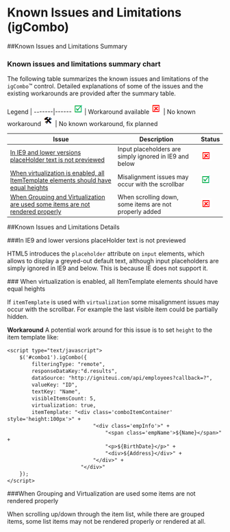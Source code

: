 ﻿<!--
|metadata|
{
    "fileName": "igcombo-known-limitations",
    "controlName": "igCombo",
    "tags": ["Known Issues","Tips and Tricks"]
}
|metadata|
-->

# Known Issues and Limitations (igCombo)



##Known Issues and Limitations Summary


### Known issues and limitations summary chart

The following table summarizes the known issues and limitations of the `igCombo`™ control. Detailed explanations of some of the issues and the existing workarounds are provided after the summary table.

Legend | 
-------|------
![](../../images/images/positive.png) | Workaround available
![](../../images/images/negative.png) | No known workaround
![](../../images/images/plannedFix.png) | No known workaround, fix planned

Issue | Description | Status
---|---|---
[In IE9 and lower versions placeHolder text is not previewed](#IE9PlaceHolder) | Input placeholders are simply ignored in IE9 and below|![](../../images/images/negative.png)
[When virtualization is enabled, all ItemTemplate elements should have equal heights](#virtualizationAndItemTemplate) | Misalignment issues may occur with the scrollbar | ![](../../images/images/positive.png)
[When Grouping and Virtualization are used some items are not rendered properly](#groupingWithVirtualization) | When scrolling down, some items are not properly added|![](../../images/images/negative.png)


##Known Issues and Limitations Details


###<a id="IE9PlaceHolder"></a>In IE9 and lower versions placeHolder text is not previewed

HTML5 introduces the `placeholder` attribute on `input` elements, which allows to display a greyed-out default text, although input placeholders are simply ignored in IE9 and below. This is because IE does not support it.

###<a id="virtualizationAndItemTemplate"></a> When virtualization is enabled, all ItemTemplate elements should have equal heights

If `itemTemplate` is used with `virtualization` some misalignment issues may occur with the scrollbar. For example the last visible item could be partially hidden.

**Workaround**
A potential work around for this issue is to set `height` to the item template like:
```
<script type="text/javascript">
	$('#combo1').igCombo({
		filteringType: "remote",
		responseDataKey:"d.results",
		dataSource: "http://igniteui.com/api/employees?callback=?",
		valueKey: "ID",
		textKey: "Name",
		visibleItemsCount: 5,
		virtualization: true,
		itemTemplate: "<div class='comboItemContainer' style='height:100px'>" + 
							"<div class='empInfo'>" + 
								"<span class='empName'>${Name}</span>" + 
								"<p>${BirthDate}</p>" + 
								"<div>${Address}</div>" + 
							"</div>" + 
						"</div>"
	});
</script>
```
###<a id="groupingWithVirtualization"></a>When Grouping and Virtualization are used some items are not rendered properly

When scrolling up/down through the item list, while there are grouped items, some list items may not be rendered properly or rendered at all.